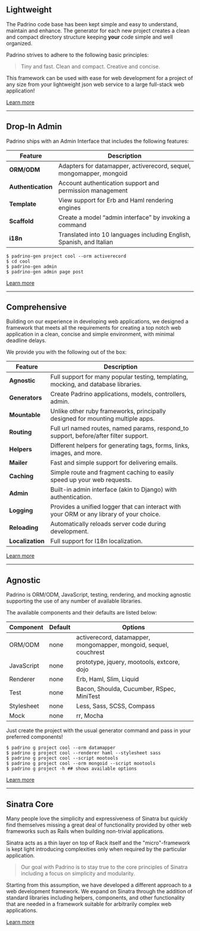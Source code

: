 ## Lightweight

The Padrino code base has been kept simple and easy to understand, maintain and
enhance. The generator for each new project creates a clean and compact
directory structure keeping **your** code simple and well organized.

Padrino strives to adhere to the following basic principles:

> Tiny and fast. Clean and compact. Creative and concise.

This framework can be used with ease for web development for a project of any
size from your lightweight json web service to a large full-stack web
application!

<a href="/guides/getting-started/basic-projects/" class="button">Learn more</a>

--------------------------------------------------------------------------------

## Drop-In Admin

Padrino ships with an Admin Interface that includes the following features:

Feature            | Description
------------------ | --------------------------------------------------------------------
**ORM/ODM**        | Adapters for datamapper, activerecord, sequel, mongomapper, mongoid
**Authentication** | Account authentication support and permission management
**Template**       | View support for Erb and Haml rendering engines
**Scaffold**       | Create a model “admin interface” by invoking a command
**i18n**           | Translated into 10 languages including English, Spanish, and Italian

```shell
$ padrino-gen project cool --orm activerecord
$ cd cool
$ padrino-gen admin
$ padrino-gen admin page post
```

<a href="/guides/features/padrino-admin/" class="button">Learn more</a>

--------------------------------------------------------------------------------

## Comprehensive

Building on our experience in developing web applications, we designed a
framework that meets all the requirements for creating a top notch web
application in a clean, concise and simple environment, with minimal deadline
delays.

We provide you with the following out of the box:

Feature          | Description
---------------- | ----------------------------------------------------------------------------------------
**Agnostic**     | Full support for many popular testing, templating, mocking, and database libraries.
**Generators**   | Create Padrino applications, models, controllers, admin.
**Mountable**    | Unlike other ruby frameworks, principally designed for mounting multiple apps.
**Routing**      | Full url named routes, named params, respond_to support, before/after filter support.
**Helpers**      | Different helpers for generating tags, forms, links, images, and more.
**Mailer**       | Fast and simple support for delivering emails.
**Caching**      | Simple route and fragment caching to easily speed up your web requests.
**Admin**        | Built-in admin interface (akin to Django) with authentication.
**Logging**      | Provides a unified logger that can interact with your ORM or any library of your choice.
**Reloading**    | Automatically reloads server code during development.
**Localization** | Full support for I18n localization.

<a href="/guides/" class="button">Learn more</a>

--------------------------------------------------------------------------------

## Agnostic

Padrino is ORM/ODM, JavaScript, testing, rendering, and mocking agnostic
supporting the use of any number of available libraries.

The available components and their defaults are listed below:

Component  | Default | Options
---------- | ------- | -----------------------------------------------------------------
ORM/ODM    | none    | activerecord, datamapper, mongomapper, mongoid, sequel, couchrest
JavaScript | none    | prototype, jquery, mootools, extcore, dojo
Renderer   | none    | Erb, Haml, Slim, Liquid
Test       | none    | Bacon, Shoulda, Cucumber, RSpec, MiniTest
Stylesheet | none    | Less, Sass, SCSS, Compass
Mock       | none    | rr, Mocha

Just create the project with the usual generator command and pass in your
preferred components!

```shell
$ padrino g project cool --orm datamapper
$ padrino g project cool --renderer haml --stylesheet sass
$ padrino g project cool --script mootools
$ padrino g project cool --orm mongoid --script mootools
$ padrino g project -h ## shows available options
```

<a href="/guides/generators/overview/" class="button">Learn more</a>

--------------------------------------------------------------------------------

## Sinatra Core

Many people love the simplicity and expressiveness of Sinatra but quickly find
themselves missing a great deal of functionality provided by other web
frameworks such as Rails when building non-trivial applications.

Sinatra acts as a thin layer on top of Rack itself and the "micro"-framework is
kept light introducing complexities only when required by the particular
application.

> Our goal with Padrino is to stay true to the core principles of Sinatra
> including a focus on simplicity and modularity.

Starting from this assumption, we have developed a different approach to a web
development framework. We expand on Sinatra through the addition of standard
libraries including helpers, components, and other functionality that are needed
in a framework suitable for arbitrarily complex web applications.

<a href="/guides/advanced-usage/standalone-usage-in-sinatra/" class="button">Learn more</a>

